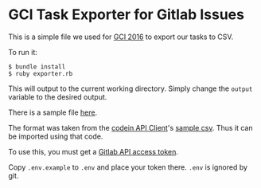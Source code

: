 # GCI Task Exporter for Gitlab Issues

This is a simple file we used for [GCI 2016](https://codein.withgoogle.com) to export our tasks to CSV.

To run it:

``` shell
$ bundle install
$ ruby exporter.rb
```

This will output to the current working directory. Simply change the `output` variable to the desired output.

There is a sample file [here](https://gitlab.com/librehealth/gci_task_exporter/blob/master/librehealth_gci_tasks.csv).

The format was taken from the [codein API Client](https://code.googlesource.com/codein/api)'s [sample csv](https://code.googlesource.com/codein/api/+/master/sample.csv). Thus it can be imported using that code.

To use this, you must get a [Gitlab API access token](https://gitlab.com/profile/personal_access_tokens).

Copy `.env.example` to `.env` and place your token there. `.env` is ignored by git.
